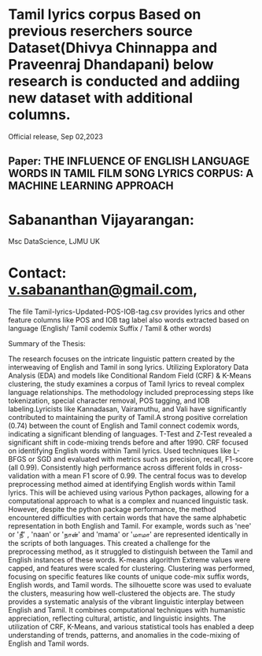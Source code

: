 # Tamil lyrics corpus Based on previous reserchers source Dataset(Dhivya Chinnappa and Praveenraj Dhandapani) below research is conducted and addiing new dataset with additional columns.

 Official release, Sep 02,2023

## Paper:  THE INFLUENCE OF ENGLISH LANGUAGE WORDS IN TAMIL FILM SONG LYRICS CORPUS: A MACHINE LEARNING APPROACH    <br/>
# Sabananthan Vijayarangan: 
Msc DataScience, LJMU UK

# Contact: v.sabananthan@gmail.com,
The file Tamil-lyrics-Updated-POS-IOB-tag.csv provides lyrics and other feature columns like POS and IOB tag label also words extracted based on language (English/ Tamil codemix Suffix / Tamil & other words)

Summary of the Thesis:

The research focuses on the intricate linguistic pattern created by the interweaving of English and Tamil in song lyrics. Utilizing Exploratory Data Analysis (EDA) and models like Conditional Random Field (CRF) & K-Means clustering, the study examines a corpus of Tamil lyrics to reveal complex language relationships. The methodology included preprocessing steps like tokenization, special character removal, POS tagging, and IOB labeling.Lyricists like Kannadasan, Vairamuthu, and Vali have significantly contributed to maintaining the purity of Tamil.A strong positive correlation (0.74) between the count of English and Tamil connect codemix words, indicating a significant blending of languages. T-Test and Z-Test revealed a significant shift in code-mixing trends before and after 1990. CRF focused on identifying English words within Tamil lyrics. Used techniques like L-BFGS or SGD and evaluated with metrics such as precision, recall, F1-score (all 0.99). Consistently high performance across different folds in cross-validation with a mean F1 score of 0.99. The central focus was to develop preprocessing method aimed at identifying English words within Tamil lyrics. This will be achieved using various Python packages, allowing for a computational approach to what is a complex and nuanced linguistic task.  However, despite the python package performance, the method encountered difficulties with certain words that have the same alphabetic representation in both English and Tamil. For example, words such as 'nee' or 'நீ' , 'naan'  or 'நான்' and 'mama' or 'மாமா' are represented identically in the scripts of both languages. This created a challenge for the preprocessing method, as it struggled to distinguish between the Tamil and English instances of these words.
K-means algorithm Extreme values were capped, and features were scaled for clustering. Clustering was performed, focusing on specific features like counts of unique code-mix suffix words, English words, and Tamil words. The silhouette score was used to evaluate the clusters, measuring how well-clustered the objects are. The study provides a systematic analysis of the vibrant linguistic interplay between English and Tamil. It combines computational techniques with humanistic appreciation, reflecting cultural, artistic, and linguistic insights. The utilization of CRF, K-Means, and various statistical tools has enabled a deep understanding of trends, patterns, and anomalies in the code-mixing of English and Tamil words. 

